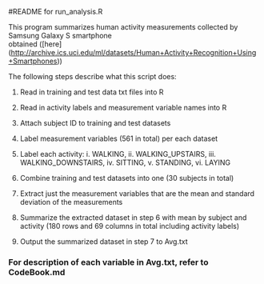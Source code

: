 #README for run_analysis.R

This program summarizes human activity measurements collected by Samsung Galaxy S smartphone	
obtained ([here] (http://archive.ics.uci.edu/ml/datasets/Human+Activity+Recognition+Using+Smartphones))	

The following steps describe what this script does:	

1. Read in training and test data txt files into R

2. Read in activity labels and measurement variable names into R

3. Attach subject ID to training and test datasets

4. Label measurement variables (561 in total) per each dataset

5. Label each activity:	
   i. WALKING, ii. WALKING_UPSTAIRS, iii. WALKING_DOWNSTAIRS, 
iv. SITTING, 
v. STANDING, vi. LAYING		

	
6. Combine training and test datasets into one (30 subjects in total)

7. Extract just the measurement variables that are the mean and standard deviation of the measurements

8. Summarize the extracted dataset in step 6 with mean by subject and activity 
   (180 rows and 69 columns in total including activity labels)

9. Output the summarized dataset in step 7 to Avg.txt 
	
### For description of each variable in Avg.txt, refer to CodeBook.md